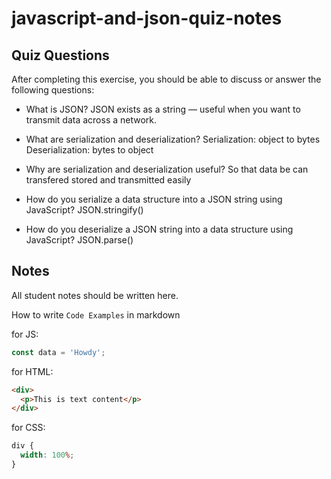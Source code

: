 # javascript-and-json-quiz-notes

## Quiz Questions

After completing this exercise, you should be able to discuss or answer the following questions:

- What is JSON?
  JSON exists as a string — useful when you want to transmit data across a network.

- What are serialization and deserialization?
  Serialization: object to bytes
  Deserialization: bytes to object

- Why are serialization and deserialization useful?
  So that data be can transfered stored and transmitted easily

- How do you serialize a data structure into a JSON string using JavaScript?
  JSON.stringify()

- How do you deserialize a JSON string into a data structure using JavaScript?
  JSON.parse()

## Notes

All student notes should be written here.

How to write `Code Examples` in markdown

for JS:

```javascript
const data = 'Howdy';
```

for HTML:

```html
<div>
  <p>This is text content</p>
</div>
```

for CSS:

```css
div {
  width: 100%;
}
```
